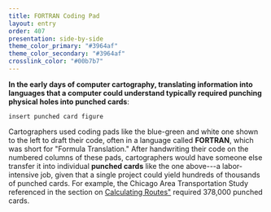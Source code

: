 ```yaml
---
title: FORTRAN Coding Pad
layout: entry
order: 407
presentation: side-by-side
theme_color_primary: "#3964af"
theme_color_secondary: "#3964af"
crosslink_color: "#00b7b7"
---
```


**In the early days of computer cartography, translating information into languages that a computer could understand typically required punching physical holes into punched cards**:

`
insert punched card figure
`

Cartographers used coding pads like the blue-green and white one shown to the left to draft their code, often in a language called **FORTRAN**, which was short for "Formula Translation." After handwriting their code on the numbered columns of these pads, cartographers would have someone else transfer it into individual **punched cards** like the one above---a labor-intensive job, given that a single project could yield hundreds of thousands of punched cards. For example, the Chicago Area Transportation Study referenced in the section on <a class="crosslink" href="../../09-calculating-routes/">Calculating Routes"</a> required 378,000 punched cards.